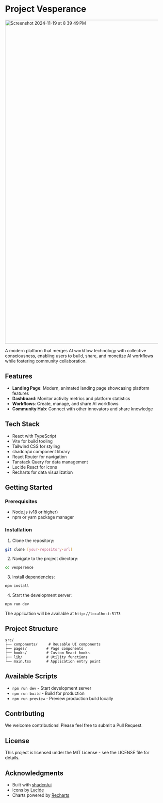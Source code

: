 # Project Vesperance
<img width="1062" alt="Screenshot 2024-11-19 at 8 39 49 PM" src="https://github.com/user-attachments/assets/c3a2dbd4-0618-46f9-9468-24fe01b52d9d">


A modern platform that merges AI workflow technology with collective consciousness, enabling users to build, share, and monetize AI workflows while fostering community collaboration.

## Features

- **Landing Page**: Modern, animated landing page showcasing platform features
- **Dashboard**: Monitor activity metrics and platform statistics
- **Workflows**: Create, manage, and share AI workflows
- **Community Hub**: Connect with other innovators and share knowledge

## Tech Stack

- React with TypeScript
- Vite for build tooling
- Tailwind CSS for styling
- shadcn/ui component library
- React Router for navigation
- Tanstack Query for data management
- Lucide React for icons
- Recharts for data visualization

## Getting Started

### Prerequisites

- Node.js (v18 or higher)
- npm or yarn package manager

### Installation

1. Clone the repository:
```bash
git clone [your-repository-url]
```

2. Navigate to the project directory:
```bash
cd vesperence
```

3. Install dependencies:
```bash
npm install
```

4. Start the development server:
```bash
npm run dev
```

The application will be available at `http://localhost:5173`

## Project Structure

```
src/
├── components/     # Reusable UI components
├── pages/         # Page components
├── hooks/         # Custom React hooks
├── lib/           # Utility functions
└── main.tsx       # Application entry point
```

## Available Scripts

- `npm run dev` - Start development server
- `npm run build` - Build for production
- `npm run preview` - Preview production build locally

## Contributing

We welcome contributions! Please feel free to submit a Pull Request.

## License

This project is licensed under the MIT License - see the LICENSE file for details.

## Acknowledgments

- Built with [shadcn/ui](https://ui.shadcn.com/)
- Icons by [Lucide](https://lucide.dev/)
- Charts powered by [Recharts](https://recharts.org/)
